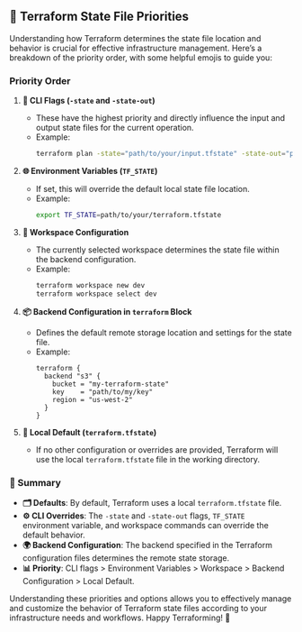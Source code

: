 ## 🌟 Terraform State File Priorities

Understanding how Terraform determines the state file location and behavior is crucial for effective infrastructure management. Here’s a breakdown of the priority order, with some helpful emojis to guide you:

### Priority Order

1. **🚩 CLI Flags (`-state` and `-state-out`)**
   - These have the highest priority and directly influence the input and output state files for the current operation.
   - Example:
     ```sh
     terraform plan -state="path/to/your/input.tfstate" -state-out="path/to/your/output.tfstate"
     ```

2. **🌐 Environment Variables (`TF_STATE`)**
   - If set, this will override the default local state file location.
   - Example:
     ```sh
     export TF_STATE=path/to/your/terraform.tfstate
     ```

3. **🔧 Workspace Configuration**
   - The currently selected workspace determines the state file within the backend configuration.
   - Example:
     ```sh
     terraform workspace new dev
     terraform workspace select dev
     ```

4. **📦 Backend Configuration in `terraform` Block**
   - Defines the default remote storage location and settings for the state file.
   - Example:
     ```hcl
     terraform {
       backend "s3" {
         bucket = "my-terraform-state"
         key    = "path/to/my/key"
         region = "us-west-2"
       }
     }
     ```

5. **📁 Local Default (`terraform.tfstate`)**
   - If no other configuration or overrides are provided, Terraform will use the local `terraform.tfstate` file in the working directory.

### 📝 Summary

- **🗂️ Defaults**: By default, Terraform uses a local `terraform.tfstate` file.
- **⚙️ CLI Overrides**: The `-state` and `-state-out` flags, `TF_STATE` environment variable, and workspace commands can override the default behavior.
- **🌍 Backend Configuration**: The backend specified in the Terraform configuration files determines the remote state storage.
- **📊 Priority**: CLI flags > Environment Variables > Workspace > Backend Configuration > Local Default.

Understanding these priorities and options allows you to effectively manage and customize the behavior of Terraform state files according to your infrastructure needs and workflows. Happy Terraforming! 🌱
